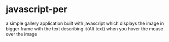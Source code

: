 # javascript-per
a simple gallery application built with javascript which displays the image in bigger frame with the text describing it(Alt text) when you hover the mouse over the image
